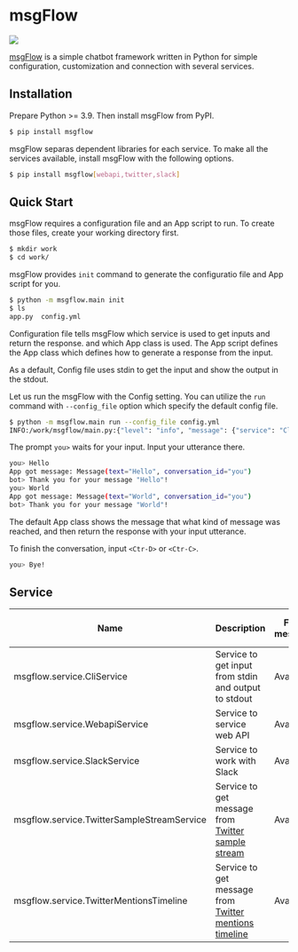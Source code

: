 # msgFlow

![](https://github.com/noriyukipy/msgflow/workflows/unittest/badge.svg)

[msgFlow](https://github.com/noriyukipy/msgflow) is a simple chatbot framework written in Python for simple configuration, customization and connection with several services.

## Installation

Prepare Python >= 3.9. Then install msgFlow from PyPI.

```sh
$ pip install msgflow
```

msgFlow separas dependent libraries for each service. To make all the services available, install msgFlow with the following options.

```sh
$ pip install msgflow[webapi,twitter,slack]
```

## Quick Start

msgFlow requires a configuration file and an App script to run.
To create those files, create your working directory first.

```sh
$ mkdir work
$ cd work/
```

msgFlow provides `init` command to generate the configuratio file and App script for you.

```sh
$ python -m msgflow.main init
$ ls
app.py  config.yml
```

Configuration file tells msgFlow which service is used to get inputs and return the response. and which App class is used.
The App script defines the App class which defines how to generate a response from the input.

As a default, Config file uses stdin to get the input and show the output in the stdout.

Let us run the msgFlow with the Config setting.
You can utilize the `run` command with `--config_file` option which specify the default config file.

```sh
$ python -m msgflow.main run --config_file config.yml
INFO:/work/msgflow/main.py:{"level": "info", "message": {"service": "CliService", "post_service": "CliService"}, "time": "2020-12-26 11:10:43.886375"}
```

The prompt `you>` waits for your input. Input your utterance there.

```sh
you> Hello
App got message: Message(text="Hello", conversation_id="you")
bot> Thank you for your message "Hello"!
you> World
App got message: Message(text="World", conversation_id="you")
bot> Thank you for your message "World"!
```

The default App class shows the message that what kind of message was reached, and then return the response with your input utterance.

To finish the conversation, input `<Ctr-D>` or `<Ctr-C>`.

```sh
you> Bye!
```

## Service

| Name | Description | Flow message | Post | Respond to message | Where to handle message |
| --- | --- | --- | --- | --- | --- |
| msgflow.service.CliService | Service to get input from stdin and output to stdout | Available | Available | Available | Foreground |
| msgflow.service.WebapiService | Service to service web API | Available | Unavailable | Available  | Foreground |
| msgflow.service.SlackService | Service to work with Slack | Available | Available | Available | Background |
| msgflow.service.TwitterSampleStreamService | Service to get message from [Twitter sample stream](https://developer.twitter.com/en/docs/tweets/sample-realtime/overview/get_statuses_sample) | Available | Unavailable | Unavailable | Background |
| msgflow.service.TwitterMentionsTimeline | Service to get message from [Twitter mentions timeline](https://developer.twitter.com/en/docs/twitter-api/v1/tweets/timelines/api-reference/get-statuses-mentions_timeline) | Available | Available | Available | Background |
